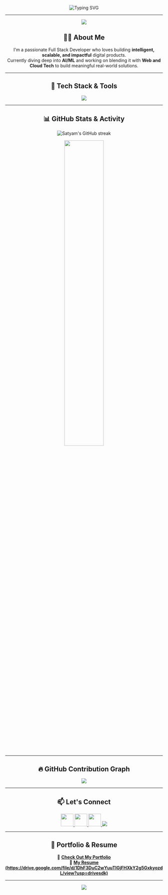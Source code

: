 <!-- Glowing 3D Banner -->
<p align="center">
  <img src="https://readme-typing-svg.demolab.com/?font=Fira+Code&size=36&duration=3000&pause=1000&color=0EF6CC&center=true&vCenter=true&width=1000&height=100&lines=Hi+%F0%9F%91%8B%2C+I'm+Satyam+Pandey!;Web+Dev+%7C+AI%2FML+%7C+Cloud+Explorer;Crafting+Solutions+With+Code+%F0%9F%A7%91%E2%80%8D%F0%9F%92%BB" alt="Typing SVG" />
</p>

---

<!-- Animated Quote with Sparkles -->
<p align="center">
  <img src="https://quotes-github-readme.vercel.app/api?type=horizontal&theme=tokyonight&quote=Innovation%20starts%20with%20curiosity%20and%20code." />
</p>

<!-- About Me -->
<h2 align="center">👨‍💻 About Me</h2>
<p align="center">
  I'm a passionate Full Stack Developer who loves building <strong>intelligent, scalable, and impactful</strong> digital products.<br>
  Currently diving deep into <strong>AI/ML</strong> and working on blending it with <strong>Web and Cloud Tech</strong> to build meaningful real-world solutions.
</p>

---

<!-- Tech Stack Showcase -->
<h2 align="center">🧠 Tech Stack & Tools</h2>
<p align="center">
  <img src="https://skillicons.dev/icons?i=react,nextjs,ts,js,nodejs,express,django,python,cpp,java,mysql,mongodb,postgresql,aws,docker,kubernetes,tailwind,figma,linux,selenium" />
</p>

---

<!-- GitHub Stats - Dark Neon Theme -->
<h2 align="center">📊 GitHub Stats & Activity</h2>
<p align="center">
  <img src="https://github-readme-streak-stats.herokuapp.com/?user=satyampandey444&theme=radical" alt="Satyam's GitHub streak" />
</p>
<p align="center">
  <img src="https://github-readme-stats.vercel.app/api/top-langs/?username=satyampandey444&layout=compact&theme=tokyonight&langs_count=10&border_radius=20" width="50%" />
</p>

---

<!-- Activity Graph -->
<h2 align="center">🔥 GitHub Contribution Graph</h2>
<p align="center">
  <img src="https://github-readme-activity-graph.vercel.app/graph?username=satyampandey444&theme=tokyo-night&hide_border=true" />
</p>

---

<!-- Contact & Links -->
<h2 align="center">📫 Let's Connect</h2>
<p align="center">
  <a href="https://www.linkedin.com/in/satyam-pandey-66449b230/" target="_blank">
    <img src="https://skillicons.dev/icons?i=linkedin" height="40" />
  </a>
  <a href="https://leetcode.com/u/satyampandey_444/" target="_blank">
    <img src="https://skillicons.dev/icons?i=leetcode" height="40" />
  </a>
  <a href="https://instagram.com/satyampandey_444" target="_blank">
    <img src="https://skillicons.dev/icons?i=instagram" height="40" />
  </a>
  <a href="mailto:satyampandey5505@gmail.com" target="_blank">
    <img src="https://img.shields.io/badge/Gmail-D14836?style=for-the-badge&logo=gmail&logoColor=white" />
  </a>
</p>

---

<!-- Portfolio & Resume -->
<h2 align="center">🧩 Portfolio & Resume</h2>
<p align="center">
  🔗 <a href="https://satyampandey444.github.io/My_Portfolio/index.html" target="_blank"><strong>Check Out My Portfolio</strong></a> <br>
  📄 <a href="#" target="_blank"><strong>My Resume (https://drive.google.com/file/d/1DhF3DuC2wYuuTIGjFHXkY2g5GxkyozdL/view?usp=drivesdk)</strong></a>
</p>

---

<!-- Footer -->
<p align="center">
  <img src="https://capsule-render.vercel.app/api?type=waving&color=0EF6CC&height=120&section=footer"/>
</p>
